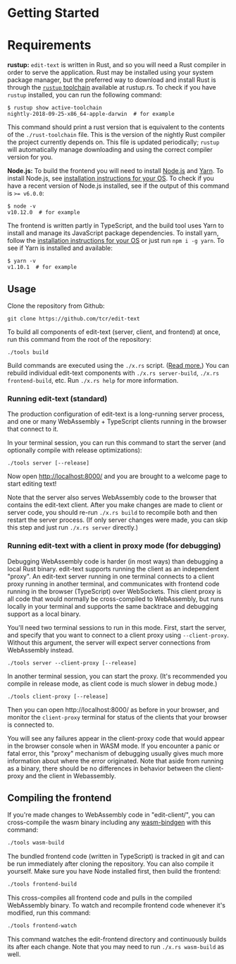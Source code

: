 # Getting Started

# Requirements

**rustup:** `edit-text` is written in Rust, and so you will need a Rust compiler in order to serve the application. Rust may be installed using your system package manager, but the preferred way to download and install Rust is through the [`rustup` toolchain](http://rustup.rs/) available at rustup.rs. To check if you have `rustup` installed, you can run the following command:

```
$ rustup show active-toolchain
nightly-2018-09-25-x86_64-apple-darwin  # for example
```

This command should print a rust version that is equivalent to the contents of the `./rust-toolchain` file. This is the version of the nightly Rust compiler the project currently depends on. This file is updated periodically; `rustup` will automatically manage downloading and using the correct compiler version for you.

**Node.js:** To build the frontend you will need to install [Node.js](http://nodejs.org/) and [Yarn](http://yarnpkg.com). To install Node.js, see [installation instructions for your OS](https://nodejs.org/en/download/package-manager/). To check if you have a recent version of Node.js installed, see if the output of this command is `>= v6.0.0`:

```
$ node -v
v10.12.0  # for example
```

The frontend is written partly in TypeScript, and the build tool uses Yarn to install and manage its JavaScript package dependencies. To install yarn, follow the [installation instructions for your OS](https://yarnpkg.com/en/docs/install#mac-stable) or just run `npm i -g yarn`. To see if Yarn is installed and available:

```
$ yarn -v
v1.10.1  # for example
```

## Usage

Clone the repository from Github:

```
git clone https://github.com/tcr/edit-text
```

To build all components of edit-text (server, client, and frontend) at once, run this command from the root of the repository:

```
./tools build
```

Build commands are executed using the `./x.rs` script. ([Read more.](http://timryan.org/2018/07/02/moving-from-the-shell-to-rust-with-commandspec.html))  You can rebuild individual edit-text components with `./x.rs server-build`, `./x.rs frontend-build`, etc. Run `./x.rs help` for more information.

### Running edit-text (standard)

The production configuration of edit-text is a long-running server process, and one or many WebAssembly + TypeScript clients running in the browser that connect to it.

In your terminal session, you can run this command to start the server (and optionally compile with release optimizations):

```
./tools server [--release]
```

Now open <http://localhost:8000/> and you are brought to a welcome page to start editing text!

Note that the server also serves WebAssembly code to the browser that contains the edit-text client. After you make changes are made to client or server code, you should re-run `./x.rs build` to recompile both and then restart the server process. (If only server changes were made, you can skip this step and just run `./x.rs server` directly.)

### Running edit-text with a client in proxy mode (for debugging)

Debugging WebAssembly code is harder (in most ways) than debugging a local Rust binary. edit-text supports running the client as an independent "proxy". An edit-text server running in one terminal connects to a client proxy running in another terminal, and communicates with frontend code running in the browser (TypeScript) over WebSockets. This client proxy is all code that would normally be cross-compiled to WebAssembly, but runs locally in your terminal and supports the same backtrace and debugging support as a local binary.

You'll need two terminal sessions to run in this mode. First, start the server, and specify that you want to connect to a client proxy using `--client-proxy`. Without this argument, the server will expect server connections from WebAssembly instead.

```
./tools server --client-proxy [--release]
```

In another terminal session, you can start the proxy. (It's recommended you compile in release mode, as client code is much slower in debug mode.)

```
./tools client-proxy [--release]
```

Then you can open http://localhost:8000/ as before in your browser, and monitor the `client-proxy` terminal for status of the clients that your browser is connected to.

You will see any failures appear in the client-proxy code that would appear in the browser console when in WASM mode. If you encounter a panic or fatal error, this "proxy" mechanism of debugging usually gives much more information about where the error originated. Note that aside from running as a binary, there should be no differences in behavior between the client-proxy and the client in Webassembly.

## Compiling the frontend

If you're made changes to WebAssembly code in "edit-client/", you can cross-compile the wasm binary including any [wasm-bindgen](https://github.com/rustwasm/wasm-bindgen) with this command:

```sh
./tools wasm-build
```

The bundled frontend code (written in TypeScript) is tracked in git and can be run immediately after cloning the repository. You can also compile it yourself. Make sure you have Node installed first, then build the frontend:

```sh
./tools frontend-build
```

This cross-compiles all frontend code and pulls in the compiled WebAssembly binary. To watch and recompile frontend code whenever it's modified, run this command:

```sh
./tools frontend-watch
```

This command watches the edit-frontend directory and continuously builds its after each change. Note that you may need to run `./x.rs wasm-build` as well. 
